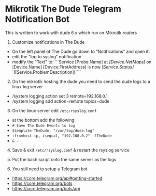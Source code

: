 # Mikrotik The Dude Telegram Notification Bot

This is written to work with dude 6.x which run on Mikrotik routers



1) Customize notifications in The Dude
  * On the left panel of The Dude go down to "Notifications" and open it.
  * edit the "log to syslog" notification
  * modify the "Text" to: ```Service [Probe.Name] at *[Device.NetMaps]* on [Device.Name] [Device.FirstAddress] is now _[Service.Status]_ `([Service.ProblemDescription])````

2) On the mikrotik hosting the dude you need to send the dude logs to a linux log server
  * /system logging action set 3 remote=192.168.0.1
  * /system logging add action=remote topics=dude

3) On the linux server edit ```/etc/rsyslog.conf```
  * at the bottom add the following
  * `# Save The Dude Events to log`
  * `$template TheDude, "/var/log/dude.log"`
  * `:fromhost-ip, isequal, "192.168.0.2" -?TheDude`
  * `& ~`

4) Save & exit ```/etc/rsyslog.conf``` & restart the rsyslog service

5) Put the bash script onto the same server as the logs

6) You still need to setup a Telegram bot
  * https://core.telegram.org/api#getting-started
  * https://core.telegram.org/bots
  * https://core.telegram.org/bots/api
